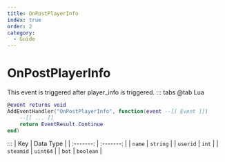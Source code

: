```yaml
---
title: OnPostPlayerInfo
index: true
order: 2
category:
  - Guide
---
```


# OnPostPlayerInfo
This event is triggered after player_info is triggered.
::: tabs
@tab Lua
```lua
@event returns void
AddEventHandler("OnPostPlayerInfo", function(event --[[ Event ]])
    --[[ ... ]]
    return EventResult.Continue
end)
```

:::
|    Key    | Data Type |
| :-------: | :-------: |
|   `name`  |  `string` |
|  `userid` |   `int`   |
| `steamid` |  `uint64` |
|   `bot`   | `boolean` |